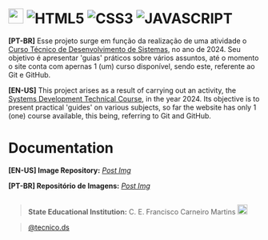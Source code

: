 # <img src="https://i.postimg.cc/4N8WY5Fb/Logo1.png" height="30rem">  ![HTML5](https://img.shields.io/badge/html5-%23E34F26.svg?style=for-the-badge&logo=html5&logoColor=white) ![CSS3](https://img.shields.io/badge/css3-%231572B6.svg?style=for-the-badge&logo=css3&logoColor=white) ![JAVASCRIPT](https://camo.githubusercontent.com/53ec2e58e03ba275d9b3a386abd96a243cf744a1a7121bdf8262fc8ae6ebc335/68747470733a2f2f696d672e736869656c64732e696f2f62616467652f6a6176617363726970742d2532333332333333302e7376673f7374796c653d666f722d7468652d6261646765266c6f676f3d6a617661736372697074266c6f676f436f6c6f723d253233463744463145)

**[PT-BR]** Esse projeto surge em função da realização de uma atividade o [Curso Técnico de Desenvolvimento de Sistemas](https://www.instagram.com/@tecnico.ds), no ano de 2024. Seu objetivo é apresentar 'guias' práticos sobre vários assuntos, até o momento o site conta com apernas 1 (um) curso disponível, sendo este, referente ao Git e GitHub.

**[EN-US]** This project arises as a result of carrying out an activity, the [Systems Development Technical Course](https://www.instagram.com/@tecnico.ds), in the year 2024. Its objective is to present practical 'guides' on various subjects, so far the website has only 1 (one) course available, this being, referring to Git and GitHub.

# Documentation
**[EN-US] Image Repository:** [*Post Img*](https://postimg.cc/)

**[PT-BR] Repositório de Imagens:** [*Post Img*](https://postimg.cc/)

##
> **State Educational Institution:** C. E. Francisco Carneiro Martins <img src="https://lh3.googleusercontent.com/proxy/oJ96HMS7hxR5c53nFbJvtT7wAe44ElCjlX86gAELSmI2L8pA6URZwgvJcLMTSSkaOBidXyjrfNhpnt4dwovvLmjUZyQxENXXeRC-Iy9zm43C6hDt8f2B" height="20rem">

> [@tecnico.ds](https://www.instagram.com/tecnico.ds)
